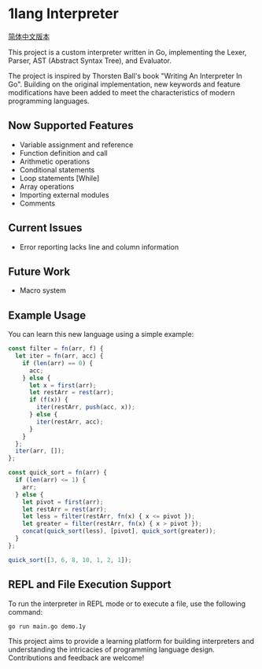 # 1lang Interpreter

[简体中文版本](README.ZH_CN.md)

This project is a custom interpreter written in Go, implementing the Lexer, Parser, AST (Abstract Syntax Tree), and Evaluator.

The project is inspired by Thorsten Ball's book "Writing An Interpreter In Go". Building on the original implementation, new keywords and feature modifications have been added to meet the characteristics of modern programming languages.

## Now Supported Features
- Variable assignment and reference
- Function definition and call
- Arithmetic operations
- Conditional statements
- Loop statements [While]
- Array operations
- Importing external modules
- Comments

## Current Issues
- Error reporting lacks line and column information

## Future Work
- Macro system

## Example Usage

You can learn this new language using a simple example:

```javascript
const filter = fn(arr, f) {
  let iter = fn(arr, acc) {
    if (len(arr) == 0) {
      acc;
    } else {
      let x = first(arr);
      let restArr = rest(arr);
      if (f(x)) {
        iter(restArr, push(acc, x));
      } else {
        iter(restArr, acc);
      }
    }
  };
  iter(arr, []);
};

const quick_sort = fn(arr) {
  if (len(arr) <= 1) {
    arr;
  } else {
    let pivot = first(arr);
    let restArr = rest(arr);
    let less = filter(restArr, fn(x) { x <= pivot });
    let greater = filter(restArr, fn(x) { x > pivot });
    concat(quick_sort(less), [pivot], quick_sort(greater));
  }
};

quick_sort([3, 6, 8, 10, 1, 2, 1]);
```

## REPL and File Execution Support

To run the interpreter in REPL mode or to execute a file, use the following command:

```bash
go run main.go demo.1y
```

This project aims to provide a learning platform for building interpreters and understanding the intricacies of programming language design. Contributions and feedback are welcome!